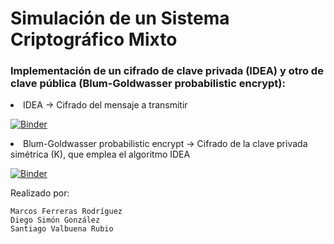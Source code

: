 # Simulación de un Sistema Criptográfico Mixto
<h3>Implementación de un cifrado de clave privada (IDEA) y otro de clave pública (Blum-Goldwasser probabilistic encrypt):</h3>
<li> IDEA -> Cifrado del mensaje a transmitir </li> 

[![Binder](https://mybinder.org/badge_logo.svg)](https://mybinder.org/v2/gh/Carencias/seguridad-informatica/HEAD?filepath=%2Fsrc%2FIDEA.ipynb)
<li> Blum-Goldwasser probabilistic encrypt -> Cifrado de la clave privada simétrica (K), que emplea el algoritmo IDEA</li>

[![Binder](https://mybinder.org/badge_logo.svg)](https://mybinder.org/v2/gh/Carencias/seguridad-informatica/HEAD?filepath=%2Fsrc%2Fprobabilistico.ipynb)
<br>
<p>Realizado por:</p>

```
Marcos Ferreras Rodríguez
Diego Simón González
Santiago Valbuena Rubio
```



